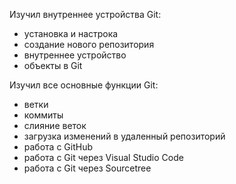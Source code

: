 Изучил внутреннее устройства Git:
- установка и настрока
- создание нового репозитория
- внутреннее устройство
- объекты в Git
  
Изучил все основные функции Git:
- ветки
- коммиты
- слияние веток
- загрузка изменений в удаленный репозиторий
- работа с GitHub
- работа с Git через Visual Studio Code
- работа с Git через Sourcetree
